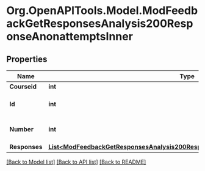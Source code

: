 # Org.OpenAPITools.Model.ModFeedbackGetResponsesAnalysis200ResponseAnonattemptsInner

## Properties

Name | Type | Description | Notes
------------ | ------------- | ------------- | -------------
**Courseid** | **int** | Course id | [optional] 
**Id** | **int** | Completed id | [optional] [default to null]
**Number** | **int** | Response number | [optional] [default to null]
**Responses** | [**List&lt;ModFeedbackGetResponsesAnalysis200ResponseAnonattemptsInnerResponsesInner&gt;**](ModFeedbackGetResponsesAnalysis200ResponseAnonattemptsInnerResponsesInner.md) |  | [optional] 

[[Back to Model list]](../README.md#documentation-for-models) [[Back to API list]](../README.md#documentation-for-api-endpoints) [[Back to README]](../README.md)

